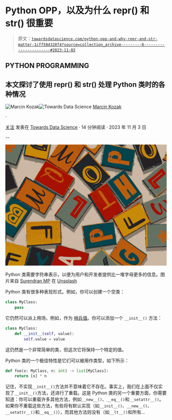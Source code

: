 # Python OPP，以及为什么 repr() 和 str() 很重要

> 原文：[`towardsdatascience.com/python-opp-and-why-repr-and-str-matter-1cff584328f4?source=collection_archive---------6-----------------------#2023-11-03`](https://towardsdatascience.com/python-opp-and-why-repr-and-str-matter-1cff584328f4?source=collection_archive---------6-----------------------#2023-11-03)

## PYTHON PROGRAMMING

## 本文探讨了使用 repr() 和 str() 处理 Python 类时的各种情况

[](https://medium.com/@nyggus?source=post_page-----1cff584328f4--------------------------------)![Marcin Kozak](https://medium.com/@nyggus?source=post_page-----1cff584328f4--------------------------------)[](https://towardsdatascience.com/?source=post_page-----1cff584328f4--------------------------------)![Towards Data Science](https://towardsdatascience.com/?source=post_page-----1cff584328f4--------------------------------) [Marcin Kozak](https://medium.com/@nyggus?source=post_page-----1cff584328f4--------------------------------)

·

[关注](https://medium.com/m/signin?actionUrl=https%3A%2F%2Fmedium.com%2F_%2Fsubscribe%2Fuser%2F4762f0cff9b2&operation=register&redirect=https%3A%2F%2Ftowardsdatascience.com%2Fpython-opp-and-why-repr-and-str-matter-1cff584328f4&user=Marcin+Kozak&userId=4762f0cff9b2&source=post_page-4762f0cff9b2----1cff584328f4---------------------post_header-----------) 发表在 [Towards Data Science](https://towardsdatascience.com/?source=post_page-----1cff584328f4--------------------------------) · 14 分钟阅读 · 2023 年 11 月 3 日 [](https://medium.com/m/signin?actionUrl=https%3A%2F%2Fmedium.com%2F_%2Fvote%2Ftowards-data-science%2F1cff584328f4&operation=register&redirect=https%3A%2F%2Ftowardsdatascience.com%2Fpython-opp-and-why-repr-and-str-matter-1cff584328f4&user=Marcin+Kozak&userId=4762f0cff9b2&source=-----1cff584328f4---------------------clap_footer-----------)

--

[](https://medium.com/m/signin?actionUrl=https%3A%2F%2Fmedium.com%2F_%2Fbookmark%2Fp%2F1cff584328f4&operation=register&redirect=https%3A%2F%2Ftowardsdatascience.com%2Fpython-opp-and-why-repr-and-str-matter-1cff584328f4&source=-----1cff584328f4---------------------bookmark_footer-----------)![](img/f8fb381ea5c85aff97d6f167a83d2e54.png)

Python 类需要字符串表示，以便为用户和开发者提供比一堆字母更多的信息。图片来自 [Surendran MP](https://unsplash.com/@sure_mp?utm_source=medium&utm_medium=referral) 在 [Unsplash](https://unsplash.com/?utm_source=medium&utm_medium=referral)

Python 类有很多种表现形式。例如，你可以创建一个空类：

```py
class MyClass:
    pass
```

它仍然可以派上用场，例如，作为 [哨兵值](https://en.wikipedia.org/wiki/Sentinel_value)。你可以添加一个 `__init__()` 方法：

```py
class MyClass:
    def __init__(self, value):
        self.value = value
```

这仍然是一个非常简单的类，但这次它将保持一个特定的值。

Python 类的一个极佳特性是它们可以被用作类型，如下所示：

```py
def foo(x: MyClass, n: int) -> list[MyClass]:
    return [x] * n
```

记住，不实现`__init__()`方法并不意味着它不存在。事实上，我们在上面不仅实现了`__init__()`方法，还进行了重载。这是 Python 类的另一个重要方面，你需要知道：你可以重载许多其他方法，例如`__new__()`、`__eq__()`和`__setattr__()`。如果你不重载这些方法，有些将有默认实现（如`__init__()`、`__new__()`、`__setattr__()`和`__eq__()`），而其他方法则没有（如`__lt__()`和所有…
